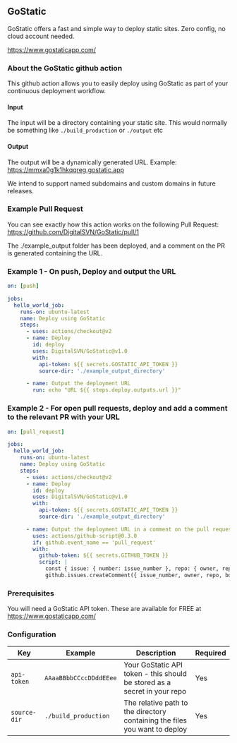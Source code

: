 ## GoStatic
GoStatic offers a fast and simple way to deploy static sites. Zero config, no cloud account needed.

https://www.gostaticapp.com/

### About the GoStatic github action
This github action allows you to easily deploy using GoStatic as part of your continuous deployment workflow.

#### Input
The input will be a directory containing your static site. This would normally be something like `./build_production` 
or `./output` etc

#### Output
The output will be a dynamically generated URL. Example: https://mmxa0g1k1hkqqreg.gostatic.app

We intend to support named subdomains and custom domains in future releases.

### Example Pull Request
You can see exactly how this action works on the following Pull Request:
https://github.com/DigitalSVN/GoStatic/pull/1

The ./example_output folder has been deployed, and a comment on the PR is generated containing the URL.

### Example 1 - On push, Deploy and output the URL
```yaml
on: [push]

jobs:
  hello_world_job:
    runs-on: ubuntu-latest
    name: Deploy using GoStatic
    steps:
      - uses: actions/checkout@v2
      - name: Deploy
        id: deploy
        uses: DigitalSVN/GoStatic@v1.0
        with:
          api-token: ${{ secrets.GOSTATIC_API_TOKEN }}
          source-dir: './example_output_directory'

      - name: Output the deployment URL
        run: echo "URL ${{ steps.deploy.outputs.url }}"
```

### Example 2 - For open pull requests, deploy and add a comment to the relevant PR with your URL
```yaml
on: [pull_request]

jobs:
  hello_world_job:
    runs-on: ubuntu-latest
    name: Deploy using GoStatic
    steps:
      - uses: actions/checkout@v2
      - name: Deploy
        id: deploy
        uses: DigitalSVN/GoStatic@v1.0
        with:
          api-token: ${{ secrets.GOSTATIC_API_TOKEN }}
          source-dir: './example_output_directory'

      - name: Output the deployment URL in a comment on the pull request
        uses: actions/github-script@0.3.0
        if: github.event_name == 'pull_request'
        with:
          github-token: ${{ secrets.GITHUB_TOKEN }}
          script: |
            const { issue: { number: issue_number }, repo: { owner, repo }  } = context;
            github.issues.createComment({ issue_number, owner, repo, body: 'URL ready:  ${{ steps.deploy.outputs.url }}' });
```

### Prerequisites
You will need a GoStatic API token. These are available for FREE at https://www.gostaticapp.com/

### Configuration
| Key | Example | Description | Required |
| ------------- | ------------- | ------------- | ------------- |
| `api-token` | `AAaaBBbbCCccDDddEEee` | Your GoStatic API token - this should be stored as a secret in your repo | Yes |
| `source-dir` | `./build_production` | The relative path to the directory containing the files you want to deploy | Yes |